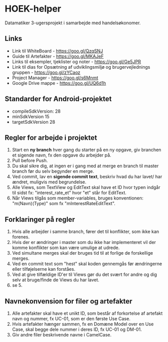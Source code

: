 # HOEK-helper

Datamatiker 3-ugersprojekt i samarbejde med handelsøkonomer.

## Links

* Link til WhiteBoard - https://goo.gl/QzqSNJ
* Guide til Artefakter - https://goo.gl/MKAJeF
* Links til eksempler, tjeklister og noter - https://goo.gl/Ge5JPR
* Link til dias for Opsætning af udviklingsmiljø og brugervejlednings gruppen - https://goo.gl/zYCaoz
* Project Manager - https://goo.gl/s6Mnmt
* Google Drive mappe - https://goo.gl/UQ6d1h

## Standarder for Android-projektet

* compileSdkVersion: 28 <br>
* minSdkVersion 15 <br>
* targetSdkVersion 28 <br>

## Regler for arbejde i projektet

1. Start en **ny branch** hver gang du starter på en ny opgave, giv branchen et sigende navn, fx den opgave du arbejder på.
2. Pull before Push.
3. Du skal sikre dig, at ingen er i gang med at merge en branch til master branch før du selv begynder en merge.
4. Ved commit, lav en **sigende commit text**, beskriv hvad du har lavet/ har ændret, muligvis med begrundelse.
5. Alle Views, som TextView og EditText skal have et ID hvor typen indgår til sidst fx: "interest_rate_et" hvor "et" står for EditText.
6. Når Views tilgås som member-variables, bruges konventionen: "m(Navn)(Type)" som fx "mInterestRateEditText".

## Forklaringer på regler

1. Hvis alle arbejder i samme branch, fører det til konflikter, som ikke kan forenes.
2. Hvis der er ændringer i master som du ikke har implementeret vil der komme konflikter som kan være umulige at udrede.
3. Ved simultane merges skal der bruges tid til at forlige de forskellige merges.
4. Ved en commit text som "hest" skal koden gennemgås før ændringerne eller tilføjelserne kan forståes.
5. Ved at give tilfældige ID'er til Views gør du det svært for andre og dig selv at bruge/finde de Views du har lavet.
6. se 5.

## Navnekonvension for filer og artefakter

1. Alle artefakter skal have et unikt ID, som består af forkortelse af artefakt navn og nummer, fx UC-01, som er den første Use Case.
2. Hvis artefakter hænger sammen, fx en Domæne Model over en Use Case, skal begge dele nummer i deres ID, fx UC-01 og DM-01.
3. Giv andre filer beskrivende navne i CamelCase.
